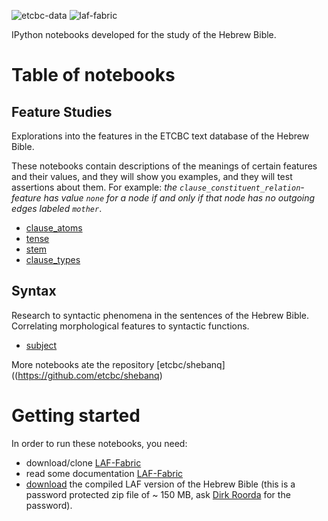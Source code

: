 ![etcbc-data](https://raw.github.com/ETCBC/study/master/images/VU-ETCBC-small.png)
![laf-fabric](https://raw.github.com/ETCBC/study/master/images/laf-fabric-small.png)

IPython notebooks developed for the study of the Hebrew Bible.

# Table of notebooks

## Feature Studies
Explorations into the features in the ETCBC text database of the Hebrew Bible.

These notebooks contain descriptions of the meanings of certain features and their values,
and they will show you examples, and they will test assertions about them.
For example: *the ``clause_constituent_relation``-feature has value ``none`` for a node if and only if that node has no outgoing edges labeled ``mother``*.

* [clause_atoms](http://nbviewer.ipython.org/github/ETCBC/study/blob/master/notebooks/feature-studies/clause_atoms.ipynb)
* [tense](http://nbviewer.ipython.org/github/ETCBC/study/blob/master/notebooks/feature-studies/Tense.ipynb)
* [stem](http://nbviewer.ipython.org/github/ETCBC/study/blob/master/notebooks/feature-studies/Stem.ipynb)
* [clause_types](http://nbviewer.ipython.org/github/ETCBC/study/blob/master/notebooks/feature-studies/clause_type.ipynb)

## Syntax
Research to syntactic phenomena in the sentences of the Hebrew Bible.
Correlating morphological features to syntactic functions.

* [subject](http://nbviewer.ipython.org/github/ETCBC/study/blob/master/notebooks/syntax/subject.ipynb)

More notebooks ate the repository [etcbc/shebanq]((https://github.com/etcbc/shebanq)

# Getting started
In order to run these notebooks, you need:

* download/clone [LAF-Fabric](https://github.com/ETCBC/laf-fabric)
* read some documentation [LAF-Fabric](http://laf-fabric.readthedocs.org/en/latest/)
* [download](https://www.dropbox.com/s/1oqvb92sqn7vuml/laf-fabric-data.zip) the compiled LAF version of the Hebrew Bible
  (this is a password protected zip file of ~ 150 MB, ask [Dirk Roorda](dirk.roorda@dans.knaw.nl) for the password).

